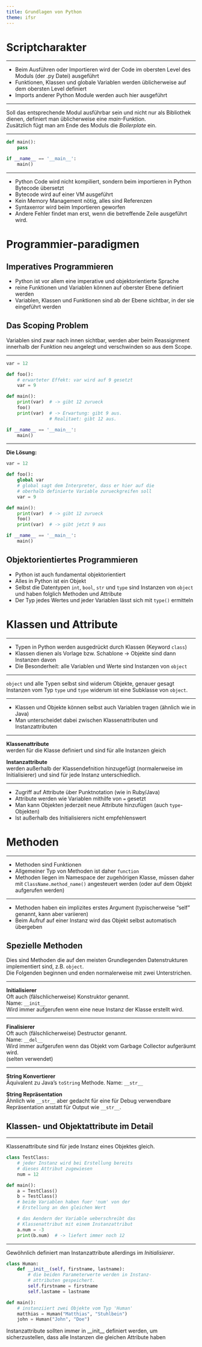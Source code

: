 ```yaml
---
title: Grundlagen von Python
theme: ifsr
---
```

# Scriptcharakter

---


-   Beim Ausführen oder Importieren wird der Code im obersten Level des
    Moduls (der .py Datei) ausgeführt
-   Funktionen, Klassen und globale Variablen werden üblicherweise
    auf dem obersten Level definiert
-   Imports anderer Python Module werden auch hier ausgeführt

---

Soll das entsprechende Modul ausführbar sein und nicht
nur als Bibliothek dienen, definiert man üblicherweise eine _main_-Funktion.  
Zusätzlich fügt man am Ende des Moduls die _Boilerplate_ ein.

---

```python
def main():
    pass

if __name__ == '__main__':
    main()

```

---

-   Python Code wird nicht kompiliert, sondern beim importieren in
    Python Bytecode übersetzt
-   Bytecode wird auf einer VM ausgeführt
-   Kein Memory Management nötig, alles sind Referenzen
-   Syntaxerror wird beim Importieren geworfen
-   Andere Fehler findet man erst, wenn die betreffende Zeile
    ausgeführt wird.

# Programmier-paradigmen

## Imperatives Programmieren

-   Python ist vor allem eine imperative und objektorientierte Sprache
-   reine Funktionen und Variablen können auf oberster Ebene definiert
    werden
-   Variablen, Klassen und Funktionen sind ab der Ebene sichtbar, in der
    sie eingeführt werden

## Das Scoping Problem

Variablen sind zwar nach innen sichtbar, werden aber beim Reassignment
innerhalb der Funktion neu angelegt und verschwinden so aus dem Scope.

---

```python
var = 12

def foo():
    # erwarteter Effekt: var wird auf 9 gesetzt
    var = 9

def main():
    print(var)  # -> gibt 12 zurueck
    foo()
    print(var)  # -> Erwartung: gibt 9 aus.
                # Realitaet: gibt 12 aus.

if __name__ == '__main__':
    main()
```

---

**Die Lösung:**
```python
var = 12

def foo():
    global var
    # global sagt dem Interpreter, dass er hier auf die
    # oberhalb definierte Variable zurueckgreifen soll
    var = 9

def main():
    print(var)  # -> gibt 12 zurueck
    foo()
    print(var)  # -> gibt jetzt 9 aus

if __name__ == '__main__':
    main()
```

## Objektorientiertes Programmieren

-   Python ist auch fundamental objektorientiert
-   Alles in Python ist ein Objekt
-   Selbst die Datentypen `int`, `bool`, `str` und `type` sind Instanzen
    von `object` und haben folglich Methoden und Attribute
-   Der Typ jedes Wertes und jeder Variablen lässt sich mit `type()`
    ermitteln


# Klassen und Attribute

---

-   Typen in Python werden ausgedrückt durch Klassen (Keyword `class`)
-   Klassen dienen als Vorlage bzw. Schablone -&gt; Objekte sind dann
    Instanzen davon
-   Die Besonderheit: alle Variablen und Werte sind Instanzen von
    `object`  

---

`object` und alle Typen selbst sind widerum Objekte, genauer gesagt
Instanzen vom Typ `type` und `type` widerum ist eine Subklasse von
`object`.

---

-   Klassen und Objekte können selbst auch Variablen tragen (ähnlich wie
    in Java)
-   Man unterscheidet dabei zwischen Klassenattributen und
    Instanzattributen

---

**Klassenattribute**  
werden für die Klasse definiert und sind für alle Instanzen gleich

**Instanzattribute**  
werden außerhalb der Klassendefnition hinzugefügt (normalerweise
im Initialisierer) und sind für jede Instanz unterschiedlich.

---

-   Zugriff auf Attribute über Punktnotation (wie in Ruby/Java)
-   Attribute werden wie Variablen mithilfe von `=` gesetzt
-   Man kann Objekten jederzeit neue Attribute hinzufügen (auch
    `type`-Objekten)
-   Ist außerhalb des Initialisierers nicht empfehlenswert

# Methoden

---


-   Methoden sind Funktionen
-   Allgemeiner Typ von Methoden ist daher `function`
-   Methoden liegen im Namespace der zugehörigen Klasse, müssen daher
    mit `ClassName.method_name()` angesteuert werden (oder auf dem
    Objekt aufgerufen werden)

---

-   Methoden haben ein implizites erstes Argument (typischerweise “self”
    genannt, kann aber variieren)
-   Beim Aufruf auf einer Instanz wird das Objekt selbst automatisch
    übergeben

## Spezielle Methoden

Dies sind Methoden die auf den meisten
Grundlegenden Datenstrukturen implementiert sind, z.B. `object`.\
Die Folgenden beginnen und enden normalerweise mit zwei Unterstrichen.

---

**Initialisierer**  
Oft auch (fälschlicherweise) Konstruktor genannt.  
Name: `__init__`  
Wird immer aufgerufen wenn eine neue Instanz der Klasse erstellt wird.

---

**Finalisierer**  
Oft auch (fälschlicherweise) Destructor genannt.  
Name: `__del__`  
Wird immer aufgerufen wenn das Objekt vom Garbage Collector aufgeräumt wird.  
(selten verwendet)

---

**String Konvertierer**  
Äquivalent zu Java’s `toString` Methode. Name: `__str__`

**String Repräsentation**  
Ähnlich wie `__str__` aber gedacht für eine für Debug verwendbare Repräsentation anstatt für Output wie `__str__`.

## Klassen- und Objektattribute im Detail

---

Klassenattribute sind für jede Instanz eines Objektes gleich.
```python
class TestClass:
    # jeder Instanz wird bei Erstellung bereits
    # dieses Attribut zugewiesen
    num = 12

def main():
    a = TestClass()
    b = TestClass()
    # beide Variablen haben fuer 'num' von der
    # Erstellung an den gleichen Wert

    # das Aendern der Variable ueberschreibt das
    # Klassenattribut mit einem Instanzattribut
    a.num = -3
    print(b.num)  # -> liefert immer noch 12
```

---

Gewöhnlich definiert man Instanzattribute allerdings im
*Initialisierer*.
```python
class Human:
    def __init__(self, firstname, lastname):
        # die beiden Parameterwerte werden in Instanz-
        # attributen gespeichert.
        self.firstname = firstname
        self.lastame = lastname

def main():
    # instanziiert zwei Objekte vom Typ 'Human'
    matthias = Human("Matthias", "Stuhlbein")
    john = Human("John", "Doe")
```
Instanzattribute sollten immer in \_\_init\_\_ definiert werden, um
sicherzustellen, dass alle Instanzen die gleichen Attribute haben
